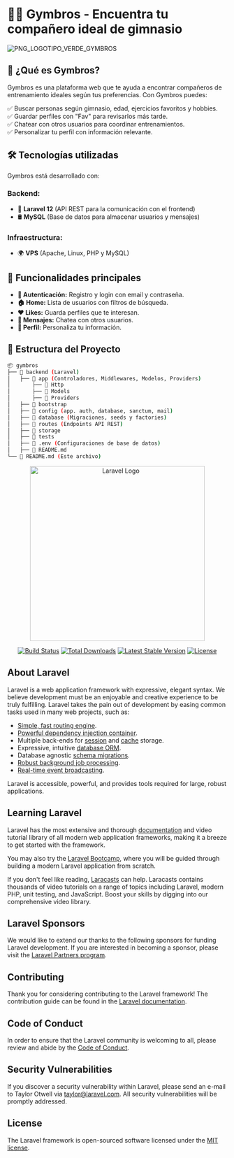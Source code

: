 # 🏋️‍♂️ Gymbros - Encuentra tu compañero ideal de gimnasio
![PNG_LOGOTIPO_VERDE_GYMBROS](https://github.com/user-attachments/assets/f87fb8a6-a9f2-47b7-8491-c599e2733b0f)


## 🚀 ¿Qué es Gymbros?  
Gymbros es una plataforma web que te ayuda a encontrar compañeros de entrenamiento ideales según tus preferencias. Con Gymbros puedes:  

✅ Buscar personas según gimnasio, edad, ejercicios favoritos y hobbies.  
✅ Guardar perfiles con "Fav" para revisarlos más tarde.  
✅ Chatear con otros usuarios para coordinar entrenamientos.  
✅ Personalizar tu perfil con información relevante.  

## 🛠️ Tecnologías utilizadas  
Gymbros está desarrollado con:  

### **Backend:**  
- 🐘 **Laravel 12** (API REST para la comunicación con el frontend)  
- 🛢 **MySQL** (Base de datos para almacenar usuarios y mensajes)  

### **Infraestructura:**  
- 🌍 **VPS** (Apache, Linux, PHP y MySQL)  

## 📌 Funcionalidades principales  
- **🔐 Autenticación:** Registro y login con email y contraseña.  
- **🏠 Home:** Lista de usuarios con filtros de búsqueda.  
- **❤️ Likes:** Guarda perfiles que te interesan.  
- **💬 Mensajes:** Chatea con otros usuarios.  
- **👤 Perfil:** Personaliza tu información.  

## 📂 Estructura del Proyecto  
```bash
📦 gymbros
├── 📁 backend (Laravel)
│   ├── 📁 app (Controladores, Middlewares, Modelos, Providers)
│       ├── 📁 Http
│       ├── 📁 Models
│       ├── 📁 Providers
│   ├── 📁 bootstrap
│   ├── 📁 config (app. auth, database, sanctum, mail)
│   ├── 📁 database (Migraciones, seeds y factories)
│   ├── 📁 routes (Endpoints API REST)
│   ├── 📁 storage
│   ├── 📁 tests
│   ├── 📄 .env (Configuraciones de base de datos)
│   ├── 📄 README.md
└── 📄 README.md (Este archivo)
```


<p align="center"><a href="https://laravel.com" target="_blank"><img src="https://raw.githubusercontent.com/laravel/art/master/logo-lockup/5%20SVG/2%20CMYK/1%20Full%20Color/laravel-logolockup-cmyk-red.svg" width="400" alt="Laravel Logo"></a></p>

<p align="center">
<a href="https://github.com/laravel/framework/actions"><img src="https://github.com/laravel/framework/workflows/tests/badge.svg" alt="Build Status"></a>
<a href="https://packagist.org/packages/laravel/framework"><img src="https://img.shields.io/packagist/dt/laravel/framework" alt="Total Downloads"></a>
<a href="https://packagist.org/packages/laravel/framework"><img src="https://img.shields.io/packagist/v/laravel/framework" alt="Latest Stable Version"></a>
<a href="https://packagist.org/packages/laravel/framework"><img src="https://img.shields.io/packagist/l/laravel/framework" alt="License"></a>
</p>

## About Laravel

Laravel is a web application framework with expressive, elegant syntax. We believe development must be an enjoyable and creative experience to be truly fulfilling. Laravel takes the pain out of development by easing common tasks used in many web projects, such as:

- [Simple, fast routing engine](https://laravel.com/docs/routing).
- [Powerful dependency injection container](https://laravel.com/docs/container).
- Multiple back-ends for [session](https://laravel.com/docs/session) and [cache](https://laravel.com/docs/cache) storage.
- Expressive, intuitive [database ORM](https://laravel.com/docs/eloquent).
- Database agnostic [schema migrations](https://laravel.com/docs/migrations).
- [Robust background job processing](https://laravel.com/docs/queues).
- [Real-time event broadcasting](https://laravel.com/docs/broadcasting).

Laravel is accessible, powerful, and provides tools required for large, robust applications.

## Learning Laravel

Laravel has the most extensive and thorough [documentation](https://laravel.com/docs) and video tutorial library of all modern web application frameworks, making it a breeze to get started with the framework.

You may also try the [Laravel Bootcamp](https://bootcamp.laravel.com), where you will be guided through building a modern Laravel application from scratch.

If you don't feel like reading, [Laracasts](https://laracasts.com) can help. Laracasts contains thousands of video tutorials on a range of topics including Laravel, modern PHP, unit testing, and JavaScript. Boost your skills by digging into our comprehensive video library.

## Laravel Sponsors

We would like to extend our thanks to the following sponsors for funding Laravel development. If you are interested in becoming a sponsor, please visit the [Laravel Partners program](https://partners.laravel.com).

## Contributing

Thank you for considering contributing to the Laravel framework! The contribution guide can be found in the [Laravel documentation](https://laravel.com/docs/contributions).

## Code of Conduct

In order to ensure that the Laravel community is welcoming to all, please review and abide by the [Code of Conduct](https://laravel.com/docs/contributions#code-of-conduct).

## Security Vulnerabilities

If you discover a security vulnerability within Laravel, please send an e-mail to Taylor Otwell via [taylor@laravel.com](mailto:taylor@laravel.com). All security vulnerabilities will be promptly addressed.

## License

The Laravel framework is open-sourced software licensed under the [MIT license](https://opensource.org/licenses/MIT).
